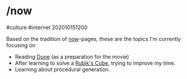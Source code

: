 # /now

#culture #internet 202010151200

Based on the tradition of [now](https://nownownow.com/about)-pages, these are the topics I'm currently focusing on

- Reading [Dune](https://www.amazon.de/-/en/Frank-Herbert/dp/0441172717) (as a preparation for the movie)
- After learning to solve a [Rubik's Cube](https://en.wikipedia.org/wiki/Rubik%27s_Cube), trying to improve my time. 
- Learning about procedural generation.